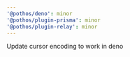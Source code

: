 ```yaml
---
'@pothos/deno': minor
'@pothos/plugin-prisma': minor
'@pothos/plugin-relay': minor
---
```


Update cursor encoding to work in deno
